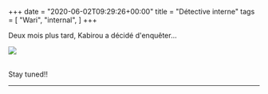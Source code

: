 +++
date = "2020-06-02T09:29:26+00:00"
title = "Détective interne"
tags = [
    "Wari",
    "internal",
]
+++

Deux mois plus tard, Kabirou a décidé d'enquêter...

<!--more-->

<div class="container" style="width:auto">
  <a target="blank" href="https://res.cloudinary.com/vincentstradic/image/upload/v1526053788/work/m29.jpg">
    <img src="https://res.cloudinary.com/vincentstradic/image/upload/f_auto,q_auto/v1526053788/work/m29.jpg" style="max-width:100%">
  </a>
</div>
<br>


Stay tuned!!


<hr>
